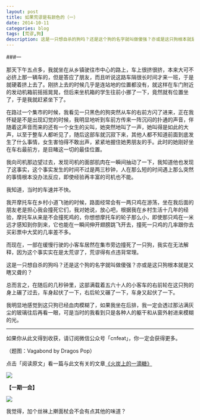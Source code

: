 ```yaml
---
layout: post
title: 如果荒谬是有颜色的（一）
date: 2014-10-11
categories: blog
tags: [荒谬,狗]
description: 这是一只想自杀的狗吗？还是这个狗的名字就叫做傻强？亦或是这只狗根本就是又瞎又聋的？
---
```


###一

那天下午五点多，我就坐在从乡镇驶往市中心的路上，车上很挤很挤，本来大可不必挤上那一辆车的，但是答应了朋友，而且听说这路车隔很长时间才来一班，于是就硬着挤上去了。刚挤上去的时候几乎是连站地的位置都没有，就这样在车门附近的发动机箱前摇摇晃晃，但后来坐机箱的学生往前小挪了一下，竟然就有位置坐了，于是我就赶紧坐下了。

在路过一个集市的时候，我看见一只黑色的狗突然从车的右前方闪了进来，正在我怀疑是不是出现幻觉的时候，我明显地听到车前方传来一阵沉闷的扑通的声音，伴随着这声音而来的还有一个女生的尖叫，她突然地叫了一声，她叫得是如此的大声，以至于整车人都听见了，随后这部车就沉寂下来，其他人都不知道前面到底发生了什么事情，女生害怕得不敢出声，紧紧地握住她男朋友的手。此时的她刚好坐在车右最前方，是目睹这一切的最佳位置。

我向司机那边望过去，发现司机的面部肌肉在一瞬间抽动了一下，我知道他也发现了这事实，这个事实发生的时间不过是两三秒钟，人在那么短的时间遇上那么突然的事情根本没办法反应，即使经验再丰富的司机也不能。

我知道，当时的车速并不快。

我开摩托车在乡村小道飞驰的时候，路面经常会有一两只鸡在游荡，坐在我后面的朋友老是担心我会撞死它们，我对她说，放心吧，根据我在乡村生活十几年的经验，摩托车从来是不会撞死鸡的，你想想摩托车的轮子那么小，即使那只鸡在一米远才感知到你到来，它也能在一瞬间伸开翅膀跳飞开去，撞死一只鸡的几率跟你去买彩票中大奖的几率差不多。

而现在，一部在缓慢行驶的小客车居然在集市旁边撞死了一只狗，我实在无法解释，因为这个事实实在是太荒谬了，荒谬得有点违背常理。

这是一只想自杀的狗吗？还是这个狗的名字就叫做傻强？亦或是这只狗根本就是又瞎又聋的？

总而言之，在随后的几秒钟里，这部满载着五六十人的小客车的右前轮在这只狗的身上碾了过去，车身起伏了一下，右后轮又碾了一下，车身又起伏了一下。

我明显地感觉到这只狗已经血肉模糊了，如果我坐在后排，我一定会透过那沾满灰尘的玻璃往后再看一眼，可是当时的我看到只是各种人的躯干和从窗外射进来模糊的光。

----

如果你从此文得到收获，请订阅微信公众号「cnfeat」，你一定会获得更多。

（题图：Vagabond by Dragos Pop）

点击「阅读原文」看一篇与此文有关的文章[《火炭上的一滴糖》](http://blog.sina.com.cn/s/blog_48b0d37b01017b6x.html)

![](http://cnfeat.qiniudn.com/signitrue-2014-09-28.jpg)

**【一期一会】**


![](http://cnfeat.qiniudn.com/DSC00175.JPG)


我觉得，加个丝袜上擀面杖会不会有点其他的味道？
